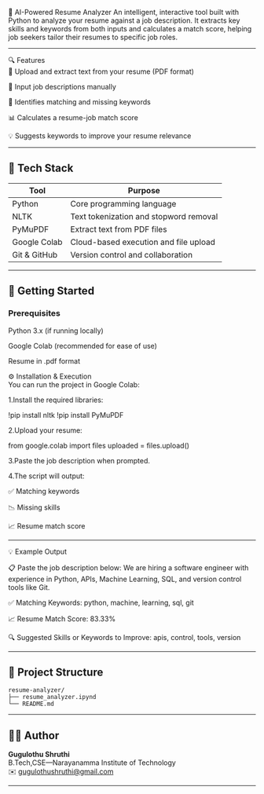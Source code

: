 🧠 AI-Powered Resume Analyzer
An intelligent, interactive tool built with Python to analyze your resume against a job description. It extracts key skills and keywords from both inputs and calculates a match score, helping job seekers tailor their resumes to specific job roles.

---

🔍 Features
<br>
📄 Upload and extract text from your resume (PDF format)

🧾 Input job descriptions manually

🔎 Identifies matching and missing keywords

📊 Calculates a resume-job match score

💡 Suggests keywords to improve your resume relevance

---

## 🧰 Tech Stack

| Tool         | Purpose                                      |
|--------------|----------------------------------------------|
| Python       | Core programming language                    |
| NLTK         | Text tokenization and stopword removal       |
| PyMuPDF      | Extract text from PDF files                  |
| Google Colab | Cloud-based execution and file upload        |
| Git & GitHub | Version control and collaboration            |

---

## 🚀 Getting Started

### Prerequisites
Python 3.x (if running locally)

Google Colab (recommended for ease of use)

Resume in .pdf format

⚙️ Installation & Execution
<br>
You can run the project in Google Colab:
<br>

1.Install the required libraries:

  !pip install nltk
!pip install PyMuPDF

2.Upload your resume:

from google.colab import files
uploaded = files.upload()

3.Paste the job description when prompted.

4.The script will output:

✅ Matching keywords

📉 Missing skills

📈 Resume match score

---

💡 Example Output
<br>

📋 Paste the job description below:
We are hiring a software engineer with experience in Python, APIs, Machine Learning, SQL, and version control tools like Git.

✅ Matching Keywords:
python, machine, learning, sql, git

📈 Resume Match Score: 83.33%

🔍 Suggested Skills or Keywords to Improve:
apis, control, tools, version

---

## 📂 Project Structure

```
resume-analyzer/
├── resume_analyzer.ipynd
└── README.md
```

---

## 🙋‍♀️ Author

**Gugulothu Shruthi**  
B.Tech,CSE—Narayanamma Institute of Technology  
✉️ [gugulothushruthi@gmail.com](mailto:gugulothushruthi@gmail.com)

---

